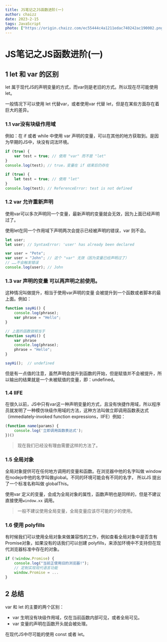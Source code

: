 ```yaml
---
title: JS笔记之JS函数进阶(一)
author: chaizz
date: 2023-2-15
tags: JavaScript
photo: ["https://origin.chaizz.com/ec55444c4a1211edac740242ac190002.png"]
---
```


<!--more-->

# JS笔记之JS函数进阶(一)



## 1 let 和 var 的区别

let 属于现代JS的声明变量的方式，而var则是老旧的方式。所以现在尽可能使用let。

一般情况下可以使用 let 代替var，或者使用var 代替 let，但是在某些方面存在着巨大的差异。

### 1.1 var没有块级作用域

例如：在 if 或者 while 中使用 var 声明的变量，可以在其他的地方获取到。是因为早期的JS中，块没有词法环境。

```js
if (true) {
    var test = true; // 使用 "var" 而不是 "let"
}
console.log(test); // true，变量在 if 结束后仍存在

if (true) {
    let test = true; // 使用 "let"
}
console.log(test); // ReferenceError: test is not defined
```



### 1.2 var 允许重新声明

使用var可以多次声明同一个变量，最新声明的变量就会无效，因为上面已经声明过了。

使用let在同一个作用域下声明两次会提示已经被声明的错误，var 则不会。

```js
let user;
let user; // SyntaxError: 'user' has already been declared

var user = "Pete";
var user = "John"; // 这个 "var" 无效（因为变量已经声明过了）
// ……不会触发错误
console.log(user); // John
```



### 1.3 var 声明的变量 可以再声明之前使用。

这种情况叫做提升，相当于使用var声明的变量 会被提升到一个函数或者脚本的最上面。例如：

```js
function sayHi() {
    console.log(phrase);
    var phrase = "Hello";
}

// 上面的函数就相当于
function sayHi() {
    var phrase
    console.log(phrase);
    phrase = "Hello";
}

sayHi();  // undefined
```

但是有一点值的注意，虽然声明会提升到函数的开始，但是赋值并不会被提升，所以输出的结果就是一个未被赋值的变量，即：undefined。

### 1.4 IIFE

在很久以前，JS中只有var这一种声明变量的方式，且没有快捷作用域，所以程序员就发明了一种模仿块级作用域的方法，这种方法叫做立即调用函数表达式（immediately-invoked function expressions，IIFE）例如：

```js
(function name(params) {
    console.log('立即调用函数表达式');
})()
```

> 现在我们已经没有理由需要这样的方法了。

### 1.5 全局对象

全局对象提供可在任何地方调用的变量和函数。在浏览器中他的名字叫做 window 在nodejs中他的名字叫做global。不同的环境可能会有不同的名字， 所以JS 提出了一个标准名称叫做 globalThis。

使用var 定义的变量，会成为全局对象的属性，函数声明也是同样的，但是不建议直接使用`window.xx` 调用。

> 一般不建议使用全局变量，全局变量应该尽可能的少的使用。



### 1.6 使用 polyfills

有时候我们可以使用全局对象来做兼容性的工作，例如查看全局对象中是否含有 Promise对象，如果没有的话我们可以创建 polyfills，来添加环境中不支持但在现代浏览器标准中存在的对象。

```js
if (!window.Promise) {
    console.log("当前正使用旧的浏览器!");
    // 定制实现现代语言功能
    window.Promise = ...
}
```



## 2 总结

var 和 let 的主要的两个区别：

- var 生明没有块级作用域，仅在当前函数内部可见，或者全局可见。
- var 变量的声明在函数开头就会被处理。

在现代JS中尽可能的使用 const 或者 let。